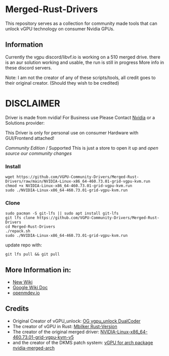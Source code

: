 # Merged-Rust-Drivers
This repository serves as a collection for community made tools that can unlock vGPU technology on consumer Nvidia GPUs.

## Information
Currently the vgpu discord/libvf.io is working on a 510 merged drive. there is an aur solution working and usable, the run is still in progress
More info in these discord servers.

Note: I am not the creator of any of these scripts/tools, all credit goes to their original creator. (Should they wish to be credited)

# DISCLAIMER #
Driver is made from nvidia! For Business use Please Contact [Nvidia](https://www.nvidia.com/en-us/data-center/virtual-solutions/) or a Solutions provider: 

This Driver is only for personal use on consumer Hardware with GUI/Frontend attached! 

*Community Edition* / Supported
This is just a store to open it up and *open source our community changes*

### Install
```
wget https://github.com/VGPU-Community-Drivers/Merged-Rust-Drivers/raw/main/NVIDIA-Linux-x86_64-460.73.01-grid-vgpu-kvm.run
chmod +x NVIDIA-Linux-x86_64-460.73.01-grid-vgpu-kvm.run
sudo ./NVIDIA-Linux-x86_64-460.73.01-grid-vgpu-kvm.run
```

### Clone
```
sudo pacman -S git-lfs || sudo apt install git-lfs
git lfs clone https://github.com/VGPU-Community-Drivers/Merged-Rust-Drivers
cd Merged-Rust-Drivers
./repack.sh
sudo ./NVIDIA-Linux-x86_64-460.73.01-grid-vgpu-kvm.run
```
update repo with:
```
git lfs pull && git pull
```

## More Information in:
- [New Wiki](https://krutavshah.github.io/GPU_Virtualization-Wiki/)
- [Google Wiki Doc](https://docs.google.com/document/d/1pzrWJ9h-zANCtyqRgS7Vzla0Y8Ea2-5z2HEi4X75d2Q/edit?usp=sharing)
- [openmdev.io](https://openmdev.io/index.php/Main_Page)


## Credits
- Original Creator of vGPU_unlock: [OG vgpu_unlock DualCoder](https://github.com/DualCoder/vgpu_unlock)
- The creator of vGPU in Rust: [Mbilker Rust-Version](https://github.com/mbilker/vgpu_unlock-rs)
- The creator of the original merged driver: [NVIDIA-Linux-x86_64-460.73.01-grid-vgpu-kvm-v5](https://drive.google.com/file/d/1dCyUteA2MqJaemRKqqTu5oed5mINu9Bw/view)
- and the creator of the DKMS patch system: [vGPU for arch package nvidia-merged-arch](https://github.com/erin-allison/nvidia-merged-arch) 
